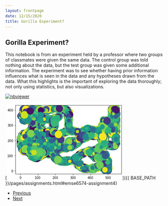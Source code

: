 ```yaml
---
layout: frontpage
date: 12/15/2020
title: Gorilla Experiment?
---
```


## Gorilla Experiment?

This notebook is from an experiment held by a professor where two groups of classmates were given the same data. The control group was told nothing about the data, but the test group was given some additional information. The experiment was to see whether having prior information influences what is seen in the data and any hypotheses drawn from the data. What this highlights is the important of exploring the data thoroughly; not only using statistics, but also visualizations. 

[![nbviewer](https://raw.githubusercontent.com/jupyter/design/master/logos/Badges/nbviewer_badge.svg)](https://nbviewer.jupyter.org/github/ngau9567/ngau9567.github.io/blob/master/assets/EMSE6574/Week4_Assignment.ipynb)

[![HW4 Gorilla](/assets/publpics/gorilla.PNG)]({{ BASE_PATH }}/pages/assignments.html#emse6574-assignment4)

<div class="navbar">
  <div class="navbar-inner">
      <ul class="nav">
          <li><a href="knn.html">Previous</a></li>
          <li><a href="/index.html">Next</a></li>
      </ul>
  </div>
</div>

